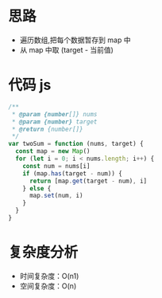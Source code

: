# 思路

- 遍历数组,把每个数据暂存到 map 中
- 从 map 中取 (target - 当前值)

# 代码 js

```js
/**
 * @param {number[]} nums
 * @param {number} target
 * @return {number[]}
 */
var twoSum = function (nums, target) {
  const map = new Map()
  for (let i = 0; i < nums.length; i++) {
    const num = nums[i]
    if (map.has(target - num)) {
      return [map.get(target - num), i]
    } else {
      map.set(num, i)
    }
  }
}
```

# 复杂度分析

- 时间复杂度：O(n1)
- 空间复杂度：O(n)
